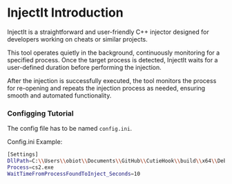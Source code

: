 # InjectIt Introduction

InjectIt is a straightforward and user-friendly C++ injector designed for developers working on cheats or similar projects.

This tool operates quietly in the background, continuously monitoring for a specified process. Once the target process is detected, InjectIt waits for a user-defined duration before performing the injection.

After the injection is successfully executed, the tool monitors the process for re-opening and repeats the injection process as needed, ensuring smooth and automated functionality.

### Configging Tutorial

The config file has to be named `config.ini`. 

Config.ini Example:
```bash
[Settings]
DllPath=C:\\Users\\obiot\\Documents\\GitHub\\CutieHook\\build\\x64\\Debug\\Counter-Strike2 Internal.dll
Process=cs2.exe
WaitTimeFromProcessFoundToInject_Seconds=10
```
